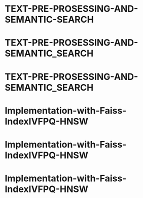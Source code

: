 # TEXT-PRE-PROSESSING-AND-SEMANTIC-SEARCH
# TEXT-PRE-PROSESSING-AND-SEMANTIC_SEARCH
# TEXT-PRE-PROSESSING-AND-SEMANTIC_SEARCH
# Implementation-with-Faiss-IndexIVFPQ-HNSW
# Implementation-with-Faiss-IndexIVFPQ-HNSW
# Implementation-with-Faiss-IndexIVFPQ-HNSW
